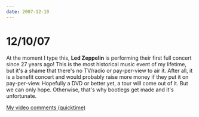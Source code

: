 ```yaml
---
date: 2007-12-10
---
```

# 12/10/07

At the moment I type this, **Led Zeppelin** is performing their first full concert since 27 years ago! This is the most historical music event of my lifetime, but it's a shame that there's no TV/radio or pay-per-view to air it. After all, it is a benefit concert and would probably raise more money if they put it on pay-per-view. Hopefully a DVD or better yet, a tour will come out of it. But we can only hope. Otherwise, that's why bootlegs get made and it's unfortunate.

[My video comments (quicktime)](https://web.archive.org/web/20071215002922/http://cinemassacre.com/Movies/LedZepReunion.mov)